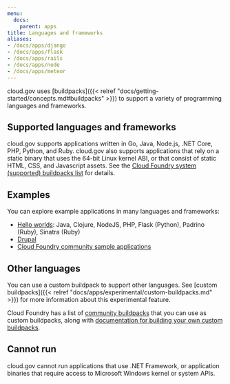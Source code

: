 ```yaml
---
menu:
  docs:
    parent: apps
title: Languages and frameworks
aliases:
- /docs/apps/django
- /docs/apps/flask
- /docs/apps/rails
- /docs/apps/node
- /docs/apps/meteor
---
```


cloud.gov uses [buildpacks]({{< relref "docs/getting-started/concepts.md#buildpacks" >}}) to support a variety of programming languages and frameworks.

## Supported languages and frameworks

cloud.gov supports applications written in Go, Java, Node.js, .NET Core, PHP, Python, and Ruby. cloud.gov also supports applications that rely on a static binary that uses the 64-bit Linux kernel ABI, or that consist of static HTML, CSS, and Javascript assets. See the [Cloud Foundry system (supported) buildpacks list](http://docs.cloudfoundry.org/buildpacks/#system-buildpacks) for details.

## Examples

You can explore example applications in many languages and frameworks:

* [Hello worlds](https://github.com/18F/cf-hello-worlds): Java, Clojure, NodeJS, PHP, Flask (Python), Padrino (Ruby), Sinatra (Ruby)
* [Drupal](https://github.com/18F/cf-ex-drupal)
* [Cloud Foundry community sample applications](https://github.com/cloudfoundry-samples)

## Other languages

You can use a custom buildpack to support other languages. See [custom buildpacks]({{< relref "docs/apps/experimental/custom-buildpacks.md" >}}) for more information about this experimental feature.

Cloud Foundry has a list of [community buildpacks](http://docs.cloudfoundry.org/buildpacks/#community-buildpacks) that you can use as custom buildpacks, along with [documentation for building your own custom buildpacks](http://docs.cloudfoundry.org/buildpacks/developing-buildpacks.html).

## Cannot run

cloud.gov cannot run applications that use .NET Framework, or application binaries that require access to Microsoft Windows kernel or system APIs.
